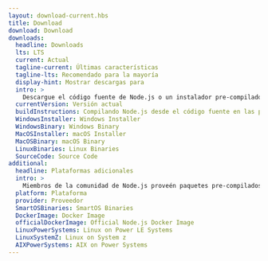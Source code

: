 ```yaml
---
layout: download-current.hbs
title: Download
download: Download
downloads:
  headline: Downloads
  lts: LTS
  current: Actual
  tagline-current: Últimas características
  tagline-lts: Recomendado para la mayoría
  display-hint: Mostrar descargas para
  intro: >
    Descargue el código fuente de Node.js o un instalador pre-compilado para su plataforma, y comience a desarrollar hoy.
  currentVersion: Versión actual
  buildInstructions: Compilando Node.js desde el código fuente en las plataformas soportadas
  WindowsInstaller: Windows Installer
  WindowsBinary: Windows Binary
  MacOSInstaller: macOS Installer
  MacOSBinary: macOS Binary
  LinuxBinaries: Linux Binaries
  SourceCode: Source Code
additional:
  headline: Plataformas adicionales
  intro: >
    Miembros de la comunidad de Node.js proveén paquetes pre-compilados de forma no oficial para plataformas adicionales no soportadas por el equipo central de Node.js que pueden no estar al mismo nivel de las versiones actuales oficiales de Node.js.
  platform: Plataforma
  provider: Proveedor
  SmartOSBinaries: SmartOS Binaries
  DockerImage: Docker Image
  officialDockerImage: Official Node.js Docker Image
  LinuxPowerSystems: Linux on Power LE Systems
  LinuxSystemZ: Linux on System z
  AIXPowerSystems: AIX on Power Systems
---
```


